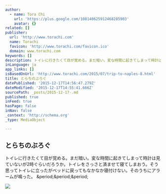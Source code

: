 ```yaml
---
author:
  - name: Tora Chi
    url: 'https://plus.google.com/108140625912468285903'
    avatar: {}
related: []
publisher:
  url: 'http://www.torachi.com'
  name: Torachi
  favicon: 'http://www.torachi.com/favicon.ico'
  domain: www.torachi.com
keywords: []
description: トイレに行きたくて目が覚める。まだ暗い。変な時間に起きてしまって時計は見ていないが2時ぐらいだろうか。トイレをさっさと済ませて寝てしまおう。そう思ってトイレに立ったがベッドに戻ってもなかなか寝付けない。そのうちにアラームが鳴った。 ...
inLanguage: ja
app_links: []
isBasedOnUrl: 'http://www.torachi.com/2015/07/trip-to-naples-8.html'
title: とらちのぶろぐ
datePublished: '2015-12-17T14:56:47.279Z'
dateModified: '2015-12-17T14:55:41.666Z'
sourcePath: _posts/2015-12-17-.md
published: true
inFeed: true
hasPage: false
inNav: false
_context: 'http://schema.org'
_type: MediaObject

---
```

<article style=""><h1>とらちのぶろぐ</h1><p>トイレに行きたくて目が覚める。まだ暗い。変な時間に起きてしまって時計は見ていないが2時ぐらいだろうか。トイレをさっさと済ませて寝てしまおう。そう思ってトイレに立ったがベッドに戻ってもなかなか寝付けない。そのうちにアラームが鳴った。 &amp;period;&amp;period;&amp;period;</p><img src="http://lh3.googleusercontent.com/-ki61F_687iQ/VbjPSaNi_mI/AAAAAAAAN6g/N3pz_RZwHzY/s640/blogger-image--860217690.jpg" /></article>